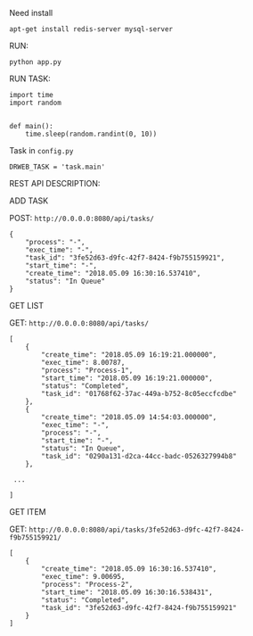 Need install
```
apt-get install redis-server mysql-server
```

RUN:
```
python app.py
```

RUN TASK:

```
import time
import random


def main():
    time.sleep(random.randint(0, 10))
```

Task in `config.py`

```
DRWEB_TASK = 'task.main'
```


REST API DESCRIPTION:

ADD TASK

POST: `http://0.0.0.0:8080/api/tasks/`

```
{
    "process": "-",
    "exec_time": "-",
    "task_id": "3fe52d63-d9fc-42f7-8424-f9b755159921",
    "start_time": "-",
    "create_time": "2018.05.09 16:30:16.537410",
    "status": "In Queue"
}
```

GET LIST

GET: `http://0.0.0.0:8080/api/tasks/`

```
[
    {
        "create_time": "2018.05.09 16:19:21.000000",
        "exec_time": 8.00787,
        "process": "Process-1",
        "start_time": "2018.05.09 16:19:21.000000",
        "status": "Completed",
        "task_id": "01768f62-37ac-449a-b752-8c05eccfcdbe"
    },
    {
        "create_time": "2018.05.09 14:54:03.000000",
        "exec_time": "-",
        "process": "-",
        "start_time": "-",
        "status": "In Queue",
        "task_id": "0290a131-d2ca-44cc-badc-0526327994b8"
    },

 ...

]
```

GET ITEM

GET: `http://0.0.0.0:8080/api/tasks/3fe52d63-d9fc-42f7-8424-f9b755159921/`

```
[
    {
        "create_time": "2018.05.09 16:30:16.537410",
        "exec_time": 9.00695,
        "process": "Process-2",
        "start_time": "2018.05.09 16:30:16.538431",
        "status": "Completed",
        "task_id": "3fe52d63-d9fc-42f7-8424-f9b755159921"
    }
]
```